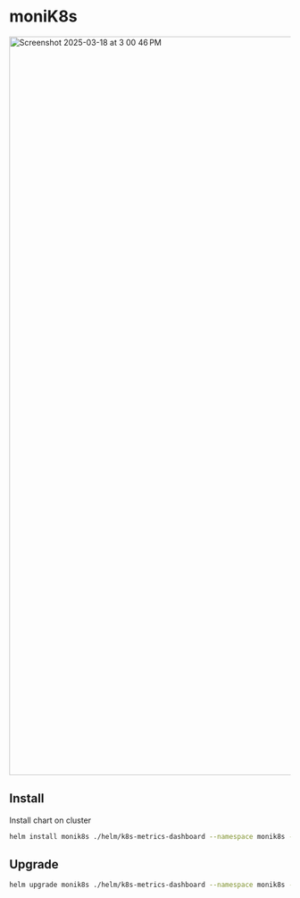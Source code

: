 # moniK8s

<img width="1320" alt="Screenshot 2025-03-18 at 3 00 46 PM" src="https://github.com/user-attachments/assets/4ec8f8eb-6a98-407d-ae07-1028f85ac25b" />

## Install
Install chart on cluster
``` bash
helm install monik8s ./helm/k8s-metrics-dashboard --namespace monik8s --values ./helm/k8s-metrics-dashboard/values.yaml 
```

## Upgrade
``` bash
helm upgrade monik8s ./helm/k8s-metrics-dashboard --namespace monik8s --values ./helm/k8s-metrics-dashboard/values.yaml 
```

